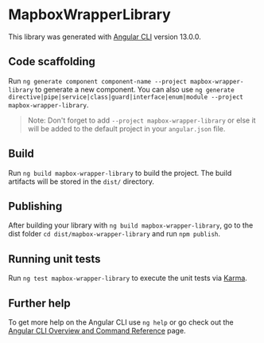 # MapboxWrapperLibrary

This library was generated with [Angular CLI](https://github.com/angular/angular-cli) version 13.0.0.

## Code scaffolding

Run `ng generate component component-name --project mapbox-wrapper-library` to generate a new component. You can also use `ng generate directive|pipe|service|class|guard|interface|enum|module --project mapbox-wrapper-library`.
> Note: Don't forget to add `--project mapbox-wrapper-library` or else it will be added to the default project in your `angular.json` file. 

## Build

Run `ng build mapbox-wrapper-library` to build the project. The build artifacts will be stored in the `dist/` directory.

## Publishing

After building your library with `ng build mapbox-wrapper-library`, go to the dist folder `cd dist/mapbox-wrapper-library` and run `npm publish`.

## Running unit tests

Run `ng test mapbox-wrapper-library` to execute the unit tests via [Karma](https://karma-runner.github.io).

## Further help

To get more help on the Angular CLI use `ng help` or go check out the [Angular CLI Overview and Command Reference](https://angular.io/cli) page.
